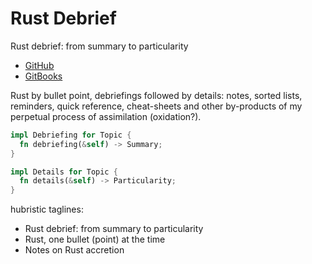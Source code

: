 # Rust Debrief

Rust debrief: from summary to particularity

- [GitHub](https://github.com/mandober/rust-debrief)
- [GitBooks](https://mandober.gitbooks.io/rust-debrief)


Rust by bullet point, debriefings followed by details: notes, sorted lists, reminders, quick reference, cheat-sheets and other by-products of my perpetual process of assimilation (oxidation?).


```rust
impl Debriefing for Topic {
  fn debriefing(&self) -> Summary;
}

impl Details for Topic {
  fn details(&self) -> Particularity;
}
```


hubristic taglines:
- Rust debrief: from summary to particularity
- Rust, one bullet (point) at the time
- Notes on Rust accretion